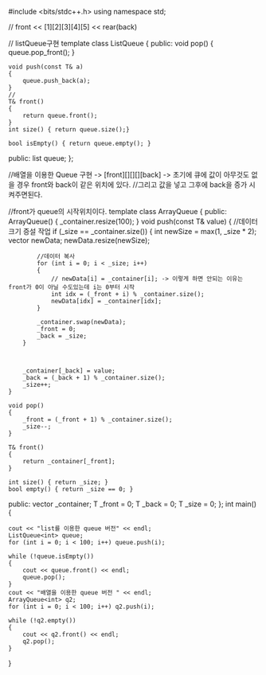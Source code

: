 #include <bits/stdc++.h>
using namespace std;

// front << [1][2][3][4][5] << rear(back)


// listQueue구현
template<typename T>
class ListQueue
{
public:
	void pop()
	{
		queue.pop_front();
	}

	void push(const T& a)
	{
		queue.push_back(a);
	}
	//
	T& front()
	{
		return queue.front();
	}
	int size() { return queue.size();}

	bool isEmpty() { return queue.empty(); }
public:
	list<T> queue;
};

//배열을 이용한 Queue 구현 -> [front][][][][back] -> 초기에 큐에 값이 아무것도 없을 경우 front와 back이 같은 위치에 있다.
//그리고 값을 넣고 그후에 back을 증가 시켜주면된다.

//front가 queue의 시작위치이다.
template<typename T>
class ArrayQueue
{
public:
	ArrayQueue()
	{
		_container.resize(100);
	}
	void push(const T& value)
	{
		//데이터 크기 증설 작업 
		if (_size == _container.size())
		{
			int newSize = max(1, _size * 2);
			vector<T> newData;
			newData.resize(newSize);

			//데이터 복사 
			for (int i = 0; i < _size; i++)
			{
				// newData[i] = _container[i]; -> 이렇게 하면 안되는 이유는 front가 0이 아닐 수도있는데 i는 0부터 시작 
				int idx = (_front + i) % _container.size();
				newData[idx] = _container[idx];
			}

			_container.swap(newData);
			_front = 0;
			_back = _size;
		}

		

		_container[_back] = value;
		_back = (_back + 1) % _container.size();
		_size++;
	}

	void pop()
	{
		_front = (_front + 1) % _container.size();
		_size--;
	}

	T& front()
	{
		return _container[_front];
	}

	int size() { return _size; }
	bool empty() { return _size == 0; }
public:
	vector<T> _container;
	T _front = 0;
	T _back = 0;
	T _size = 0;
};
int main()
{
	
	cout << "list를 이용한 queue 버전" << endl;
	ListQueue<int> queue;
	for (int i = 0; i < 100; i++) queue.push(i);

	while (!queue.isEmpty())
	{
		cout << queue.front() << endl;
		queue.pop();
	}
	cout << "배열을 이용한 queue 버전 " << endl;
	ArrayQueue<int> q2;
	for (int i = 0; i < 100; i++) q2.push(i);

	while (!q2.empty())
	{
		cout << q2.front() << endl;
		q2.pop();
	}


}